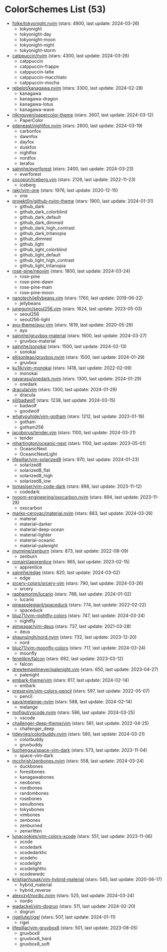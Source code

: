 
ColorSchemes List (53)
======================
  
- [folke/tokyonight.nvim](https://github.com/folke/tokyonight.nvim) (stars: 4900, last update: 2024-03-26)  
  - tokyonight  
  - tokyonight-day  
  - tokyonight-moon  
  - tokyonight-night  
  - tokyonight-storm  
- [catppuccin/nvim](https://github.com/catppuccin/nvim) (stars: 4300, last update: 2024-03-26)  
  - catppuccin  
  - catppuccin-frappe  
  - catppuccin-latte  
  - catppuccin-macchiato  
  - catppuccin-mocha  
- [rebelot/kanagawa.nvim](https://github.com/rebelot/kanagawa.nvim) (stars: 3300, last update: 2024-02-28)  
  - kanagawa  
  - kanagawa-dragon  
  - kanagawa-lotus  
  - kanagawa-wave  
- [nlknguyen/papercolor-theme](https://github.com/nlknguyen/papercolor-theme) (stars: 2607, last update: 2024-03-12)  
  - PaperColor  
- [edeneast/nightfox.nvim](https://github.com/edeneast/nightfox.nvim) (stars: 2600, last update: 2024-03-19)  
  - carbonfox  
  - dawnfox  
  - dayfox  
  - duskfox  
  - nightfox  
  - nordfox  
  - terafox  
- [sainnhe/everforest](https://github.com/sainnhe/everforest) (stars: 2400, last update: 2024-03-23)  
  - everforest  
- [cocopon/iceberg.vim](https://github.com/cocopon/iceberg.vim) (stars: 2126, last update: 2022-11-23)  
  - iceberg  
- [rakr/vim-one](https://github.com/rakr/vim-one) (stars: 1976, last update: 2020-12-15)  
  - one  
- [projekt0n/github-nvim-theme](https://github.com/projekt0n/github-nvim-theme) (stars: 1900, last update: 2024-01-31)  
  - github_dark  
  - github_dark_colorblind  
  - github_dark_default  
  - github_dark_dimmed  
  - github_dark_high_contrast  
  - github_dark_tritanopia  
  - github_dimmed  
  - github_light  
  - github_light_colorblind  
  - github_light_default  
  - github_light_high_contrast  
  - github_light_tritanopia  
- [rose-pine/neovim](https://github.com/rose-pine/neovim) (stars: 1800, last update: 2024-03-24)  
  - rose-pine  
  - rose-pine-dawn  
  - rose-pine-main  
  - rose-pine-moon  
- [nanotech/jellybeans.vim](https://github.com/nanotech/jellybeans.vim) (stars: 1760, last update: 2019-06-22)  
  - jellybeans  
- [junegunn/seoul256.vim](https://github.com/junegunn/seoul256.vim) (stars: 1624, last update: 2023-05-03)  
  - seoul256  
  - seoul256-light  
- [ayu-theme/ayu-vim](https://github.com/ayu-theme/ayu-vim) (stars: 1619, last update: 2020-05-29)  
  - ayu  
- [sainnhe/gruvbox-material](https://github.com/sainnhe/gruvbox-material) (stars: 1600, last update: 2024-03-27)  
  - gruvbox-material  
- [sainnhe/sonokai](https://github.com/sainnhe/sonokai) (stars: 1500, last update: 2024-02-13)  
  - sonokai  
- [ellisonleao/gruvbox.nvim](https://github.com/ellisonleao/gruvbox.nvim) (stars: 1500, last update: 2024-01-29)  
  - gruvbox  
- [ku1ik/vim-monokai](https://github.com/ku1ik/vim-monokai) (stars: 1418, last update: 2022-02-09)  
  - monokai  
- [navarasu/onedark.nvim](https://github.com/navarasu/onedark.nvim) (stars: 1300, last update: 2024-01-29)  
  - onedark  
- [dracula/vim](https://github.com/dracula/vim) (stars: 1300, last update: 2024-01-29)  
  - dracula  
- [sjl/badwolf](https://github.com/sjl/badwolf) (stars: 1238, last update: 2024-03-15)  
  - badwolf  
  - goodwolf  
- [whatyouhide/vim-gotham](https://github.com/whatyouhide/vim-gotham) (stars: 1212, last update: 2023-01-19)  
  - gotham  
  - gotham256  
- [jacoborus/tender.vim](https://github.com/jacoborus/tender.vim) (stars: 1100, last update: 2024-03-21)  
  - tender  
- [mhartington/oceanic-next](https://github.com/mhartington/oceanic-next) (stars: 1100, last update: 2023-05-01)  
  - OceanicNext  
  - OceanicNextLight  
- [lifepillar/vim-solarized8](https://github.com/lifepillar/vim-solarized8) (stars: 970, last update: 2024-01-23)  
  - solarized8  
  - solarized8_flat  
  - solarized8_high  
  - solarized8_low  
- [tomasiser/vim-code-dark](https://github.com/tomasiser/vim-code-dark) (stars: 898, last update: 2023-11-12)  
  - codedark  
- [nyoom-engineering/oxocarbon.nvim](https://github.com/nyoom-engineering/oxocarbon.nvim) (stars: 894, last update: 2023-11-28)  
  - oxocarbon  
- [marko-cerovac/material.nvim](https://github.com/marko-cerovac/material.nvim) (stars: 883, last update: 2024-03-26)  
  - material  
  - material-darker  
  - material-deep-ocean  
  - material-lighter  
  - material-oceanic  
  - material-palenight  
- [jnurmine/zenburn](https://github.com/jnurmine/zenburn) (stars: 873, last update: 2022-08-09)  
  - zenburn  
- [romainl/apprentice](https://github.com/romainl/apprentice) (stars: 865, last update: 2023-02-15)  
  - apprentice  
- [sainnhe/edge](https://github.com/sainnhe/edge) (stars: 820, last update: 2024-03-02)  
  - edge  
- [srcery-colors/srcery-vim](https://github.com/srcery-colors/srcery-vim) (stars: 790, last update: 2024-03-26)  
  - srcery  
- [raphamorim/lucario](https://github.com/raphamorim/lucario) (stars: 788, last update: 2024-01-02)  
  - lucario  
- [pineapplegiant/spaceduck](https://github.com/pineapplegiant/spaceduck) (stars: 774, last update: 2022-02-22)  
  - spaceduck  
- [bluz71/vim-nightfly-colors](https://github.com/bluz71/vim-nightfly-colors) (stars: 747, last update: 2024-03-24)  
  - nightfly  
- [ajmwagar/vim-deus](https://github.com/ajmwagar/vim-deus) (stars: 737, last update: 2021-03-28)  
  - deus  
- [shaunsingh/nord.nvim](https://github.com/shaunsingh/nord.nvim) (stars: 732, last update: 2023-12-20)  
  - nord  
- [bluz71/vim-moonfly-colors](https://github.com/bluz71/vim-moonfly-colors) (stars: 717, last update: 2024-03-24)  
  - moonfly  
- [fenetikm/falcon](https://github.com/fenetikm/falcon) (stars: 692, last update: 2023-03-12)  
  - falcon  
- [drewtempelmeyer/palenight.vim](https://github.com/drewtempelmeyer/palenight.vim) (stars: 650, last update: 2023-04-27)  
  - palenight  
- [embark-theme/vim](https://github.com/embark-theme/vim) (stars: 617, last update: 2024-02-14)  
  - embark  
- [preservim/vim-colors-pencil](https://github.com/preservim/vim-colors-pencil) (stars: 597, last update: 2022-05-07)  
  - pencil  
- [savq/melange-nvim](https://github.com/savq/melange-nvim) (stars: 588, last update: 2024-02-14)  
  - melange  
- [mofiqul/vscode.nvim](https://github.com/mofiqul/vscode.nvim) (stars: 586, last update: 2024-03-25)  
  - vscode  
- [challenger-deep-theme/vim](https://github.com/challenger-deep-theme/vim) (stars: 581, last update: 2022-04-25)  
  - challenger_deep  
- [tjdevries/colorbuddy.nvim](https://github.com/tjdevries/colorbuddy.nvim) (stars: 580, last update: 2024-03-21)  
  - colorbuddy  
  - gruvbuddy  
- [liuchengxu/space-vim-dark](https://github.com/liuchengxu/space-vim-dark) (stars: 573, last update: 2023-11-04)  
  - space-vim-dark  
- [mcchrish/zenbones.nvim](https://github.com/mcchrish/zenbones.nvim) (stars: 558, last update: 2024-03-24)  
  - duckbones  
  - forestbones  
  - kanagawabones  
  - neobones  
  - nordbones  
  - randombones  
  - rosebones  
  - seoulbones  
  - tokyobones  
  - vimbones  
  - zenbones  
  - zenburned  
  - zenwritten  
- [lunacookies/vim-colors-xcode](https://github.com/lunacookies/vim-colors-xcode) (stars: 551, last update: 2023-11-06)  
  - xcode  
  - xcodedark  
  - xcodedarkhc  
  - xcodehc  
  - xcodelight  
  - xcodelighthc  
  - xcodewwdc  
- [kristijanhusak/vim-hybrid-material](https://github.com/kristijanhusak/vim-hybrid-material) (stars: 545, last update: 2020-06-17)  
  - hybrid_material  
  - hybrid_reverse  
- [alexvzyl/nordic.nvim](https://github.com/alexvzyl/nordic.nvim) (stars: 525, last update: 2024-03-24)  
  - nordic  
- [wadackel/vim-dogrun](https://github.com/wadackel/vim-dogrun) (stars: 511, last update: 2024-02-20)  
  - dogrun  
- [rigellute/rigel](https://github.com/rigellute/rigel) (stars: 507, last update: 2024-01-11)  
  - rigel  
- [lifepillar/vim-gruvbox8](https://github.com/lifepillar/vim-gruvbox8) (stars: 501, last update: 2023-08-05)  
  - gruvbox8  
  - gruvbox8_hard  
  - gruvbox8_soft